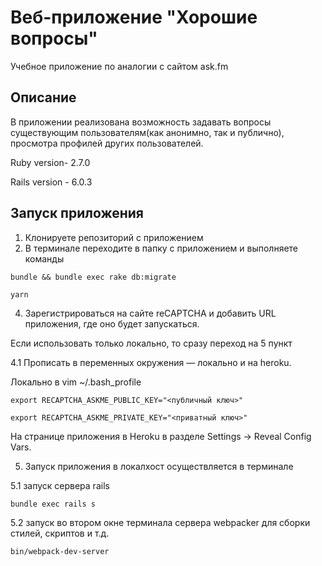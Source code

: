 # Веб-приложение "Хорошие вопросы"

Учебное приложение по аналогии с сайтом ask.fm

## Описание
В приложении реализована возможность задавать вопросы существующим пользователям(как анонимно, так и публично), просмотра профилей других пользователей.

Ruby version- 2.7.0

Rails version - 6.0.3

## Запуск приложения
1. Клонируете репозиторий с приложением
2. В терминале переходите в папку с приложением и выполняете команды

```
bundle && bundle exec rake db:migrate
```
```
yarn
```

4. Зарегистрироваться на сайте reCAPTCHA и добавить URL приложения, где оно будет запускаться.

Если использовать только локально, то сразу переход на 5 пункт

4.1 Прописать в переменных окружения — локально и на heroku.

Локально в vim ~/.bash_profile

```
export RECAPTCHA_ASKME_PUBLIC_KEY="<публичный ключ>"
```
```
export RECAPTCHA_ASKME_PRIVATE_KEY="<приватный ключ>"
```

На странице приложения в Heroku в разделе Settings → Reveal Config Vars.

5. Запуск приложения в локалхост осуществляется в терминале

5.1 запуск сервера rails

```
bundle exec rails s
```

5.2 запуск во втором окне терминала сервера webpacker для сборки стилей, скриптов и т.д.

```
bin/webpack-dev-server
```
